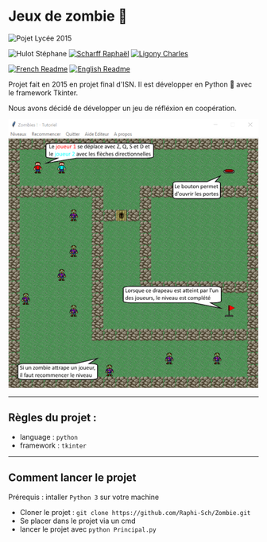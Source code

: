 # Jeux de zombie 🧠

![Pojet Lycée 2015](https://img.shields.io/badge/Projet%20Lycée-2015-95a5a6.svg)

![Hulot Stéphane](https://img.shields.io/badge/Hulot-Stéphane-2980b9.svg)
[![Scharff Raphaël](https://img.shields.io/badge/Scharff-Raphaël-2980b9.svg)](https://github.com/Raphi-Sch)
[![Ligony Charles](https://img.shields.io/badge/Ligony-Charles-2980b9.svg)](https://github.com/CharlesLgn)

[![French Readme](https://img.shields.io/badge/Readme-FR-e67e22.svg)](./readme-fr.md)
[![English Readme](https://img.shields.io/badge/Readme-EN-e67e22.svg)](./readme.md)

Projet fait en 2015 en projet final d'ISN.
Il est développer en Python 🐍 avec le framework Tkinter. 

Nous avons décidé de développer un jeu de réfléxion en coopération.

![Pojet Lycée 2015](./resources/screenshot.png)


***
## Règles du projet :

- language : `python`
- framework : `tkinter`

***

## Comment lancer le projet

Prérequis : intaller `Python 3` sur votre machine

- Cloner le projet : `git clone https://github.com/Raphi-Sch/Zombie.git`
- Se placer dans le projet via un cmd
- lancer le projet avec `python Principal.py`

